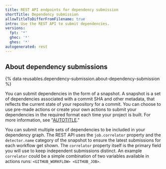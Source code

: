 ```yaml
---
title: REST API endpoints for dependency submission
shortTitle: Dependency submission
allowTitleToDifferFromFilename: true
intro: Use the REST API to submit dependencies.
versions:
  fpt: '*'
  ghec: '*'
  ghes: '*'
autogenerated: rest
---
```


## About dependency submissions

{% data reusables.dependency-submission.about-dependency-submission %}

You can submit dependencies in the form of a snapshot. A snapshot is a set of dependencies associated with a commit SHA and other metadata, that reflects the current state of your repository for a commit. You can choose to use pre-made actions or create your own actions to submit your dependencies in the required format each time your project is built. For more information, see "[AUTOTITLE](/code-security/supply-chain-security/understanding-your-software-supply-chain/using-the-dependency-submission-api)."

You can submit multiple sets of dependencies to be included in your dependency graph. The REST API uses the `job.correlator` property and the `detector.name` category of the snapshot to ensure the latest submissions for each workflow get shown. The `correlator` property itself is the primary field you will use to keep independent submissions distinct. An example `correlator` could be a simple combination of two variables available in actions runs: `<GITHUB_WORKFLOW> <GITHUB_JOB>`.

<!-- Content after this section is automatically generated -->
